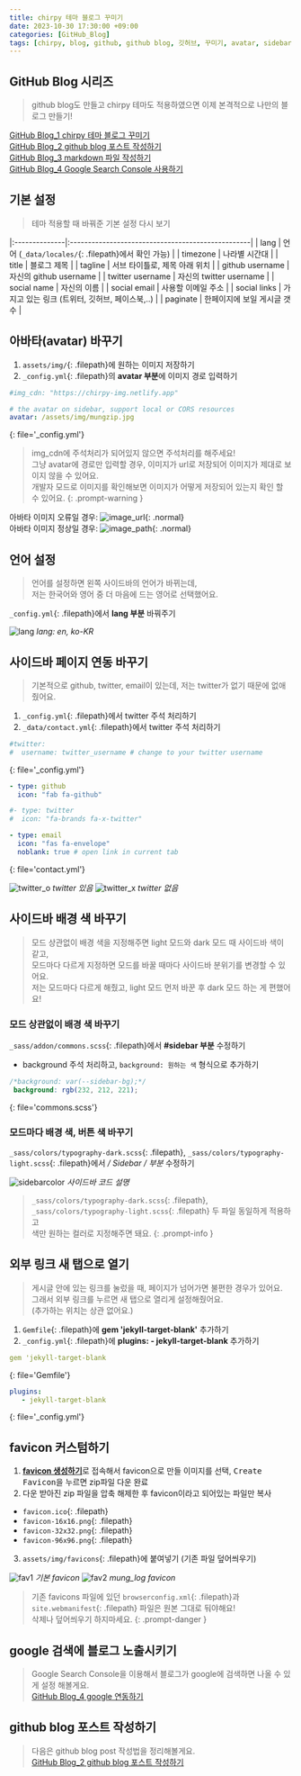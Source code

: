 ```yaml
---
title: chirpy 테마 블로그 꾸미기
date: 2023-10-30 17:30:00 +09:00
categories: [GitHub_Blog]
tags: [chirpy, blog, github, github blog, 깃허브, 꾸미기, avatar, sidebar, link, favicon, Google Search Console]
---
```


## GitHub Blog 시리즈
> github blog도 만들고 chirpy 테마도 적용하였으면 이제 본격적으로 나만의 블로그 만들기!

[GitHub Blog_1 chirpy 테마 블로그 꾸미기](https://minjung405.github.io/posts/chirpy-%ED%85%8C%EB%A7%88-%EB%B8%94%EB%A1%9C%EA%B7%B8-%EA%BE%B8%EB%AF%B8%EA%B8%B0/)\
[GitHub Blog_2 github blog 포스트 작성하기]()\
[GitHub Blog_3 markdown 파일 작성하기]()\
[GitHub Blog_4 Google Search Console 사용하기]()

## 기본 설정

> 테마 적용할 때 바꿔준 기본 설정 다시 보기

|:--------------|:--------------------------------------------------|
| lang          | 언어 (`_data/locales/`{: .filepath}에서 확인 가능) |
| timezone      | 나라별 시간대                                        |
| title         | 블로그 제목                                         |
| tagline            | 서브 타이틀로, 제목 아래 위치                  |
| github username    | 자신의 github username                          |
| twitter username   | 자신의 twitter username                          |
| social name   | 자신의 이름                                         |
| social email  | 사용할 이메일 주소                                    |
| social links  | 가지고 있는 링크 (트위터, 깃허브, 페이스북,..)            |
| paginate      | 한페이지에 보일 게시글 갯수                          |


## 아바타(avatar) 바꾸기
1. `assets/img/`{: .filepath}에 원하는 이미지 저장하기
2. `_config.yml`{: .filepath}의 **avatar 부분**에 이미지 경로 입력하기

```yml
#img_cdn: "https://chirpy-img.netlify.app"

# the avatar on sidebar, support local or CORS resources
avatar: /assets/img/mungzip.jpg
```
{: file='_config.yml'}

> img_cdn에 주석처리가 되어있지 않으면 주석처리를 해주세요!\
  그냥 avatar에 경로만 입력할 경우, 이미지가 url로 저장되어 이미지가 제대로 보이지 않을 수 있어요.\
  개발자 모드로 이미지를 확인해보면 이미지가 어떻게 저장되어 있는지 확인 할 수 있어요.
{: .prompt-warning }

아바타 이미지 오류일 경우: 
![image_url](/assets/img/2023.10.30/image_url.png){: .normal}\
아바타 이미지 정상일 경우:
![image_path](/assets/img/2023.10.30/image_path.jpg){: .normal}

## 언어 설정

> 언어를 설정하면 왼쪽 사이드바의 언어가 바뀌는데,\
  저는 한국어와 영어 중 더 마음에 드는 영어로 선택했어요.

`_config.yml`{: .filepath}에서 **lang 부분** 바꿔주기

![lang](/assets/img/2023.10.30/lang.png)
_lang: en, ko-KR_

## 사이드바 페이지 연동 바꾸기
> 기본적으로 github, twitter, email이 있는데, 저는 twitter가 없기 때문에 없애줬어요.

1. `_config.yml`{: .filepath}에서 twitter 주석 처리하기
2. `_data/contact.yml`{: .filepath}에서 twitter 주석 처리하기

```yml
#twitter:
#  username: twitter_username # change to your twitter username
```
{: file='_config.yml'}

```yml
- type: github
  icon: "fab fa-github"

#- type: twitter
#  icon: "fa-brands fa-x-twitter"

- type: email
  icon: "fas fa-envelope"
  noblank: true # open link in current tab
```
{: file='contact.yml'}

![twitter_o](/assets/img/2023.10.30/twitter_o.png)
_twitter 있음_
![twitter_x](/assets/img/2023.10.30/twitter_x.png)
_twitter 없음_

## 사이드바 배경 색 바꾸기
> 모드 상관없이 배경 색을 지정해주면 light 모드와 dark 모드 때 사이드바 색이 같고,\
  모드마다 다르게 지정하면 모드를 바꿀 때마다 사이드바 분위기를 변경할 수 있어요.\
  저는 모드마다 다르게 해줬고, light 모드 먼저 바꾼 후 dark 모드 하는 게 편했어요!

### 모드 상관없이 배경 색 바꾸기
`_sass/addon/commons.scss`{: .filepath}에서 **#sidebar 부분** 수정하기
- background 주석 처리하고, `background: 원하는 색` 형식으로 추가하기

```scss
/*background: var(--sidebar-bg);*/
 background: rgb(232, 212, 221);
```
{: file='commons.scss'}

### 모드마다 배경 색, 버튼 색 바꾸기
`_sass/colors/typography-dark.scss`{: .filepath}, `_sass/colors/typography-light.scss`{: .filepath}에서 **/* Sidebar */ 부분** 수정하기

![sidebarcolor](/assets/img/2023.10.30/sidebarcolor.png)
_사이드바 코드 설명_

> `_sass/colors/typography-dark.scss`{: .filepath}, `_sass/colors/typography-light.scss`{: .filepath} 두 파일 동일하게 적용하고\
 색만 원하는 컬러로 지정해주면 돼요.
{: .prompt-info }


## 외부 링크 새 탭으로 열기
> 게시글 안에 있는 링크를 눌렀을 때, 페이지가 넘어가면 불편한 경우가 있어요.\
  그래서 외부 링크를 누르면 새 탭으로 열리게 설정해줬어요.\
  (추가하는 위치는 상관 없어요.)

1. `Gemfile`{: .filepath}에 **gem 'jekyll-target-blank'** 추가하기
2. `_config.yml`{: .filepath}에 **plugins: - jekyll-target-blank** 추가하기

```yml
gem 'jekyll-target-blank
```
{: file='Gemfile'}

```yml
plugins:
   - jekyll-target-blank
```
{: file='_config.yml'}

## favicon 커스텀하기
1. [**favicon 생성하기**](https://www.favicon-generator.org/)로 접속해서 favicon으로 만들 이미지를 선택, <kbd>Create Favicon</kbd>을 누르면 zip파일 다운 완료
2. 다운 받아진 zip 파일을 압축 해제한 후 favicon이라고 되어있는 파일만 복사
- `favicon.ico`{: .filepath}
- `favicon-16x16.png`{: .filepath}
- `favicon-32x32.png`{: .filepath}
- `favicon-96x96.png`{: .filepath}
3. `assets/img/favicons`{: .filepath}에 붙여넣기 (기존 파일 덮어씌우기)

![fav1](/assets/img/2023.10.30/fav1.png)
_기본 favicon_
![fav2](/assets/img/2023.10.30/fav2.png)
_mung_log favicon_

> 기존 favicons 파일에 있던 `browserconfig.xml`{: .filepath}과 `site.webmanifest`{: .filepath} 파일은 원본 그대로 둬야해요!\
삭제나 덮어씌우기 하지마세요.
{: .prompt-danger }

## google 검색에 블로그 노출시키기

> Google Search Console을 이용해서 블로그가 google에 검색하면 나올 수 있게 설정 해볼게요.\
[GitHub Blog_4 google 연동하기]()

## github blog 포스트 작성하기

> 다음은 github blog post 작성법을 정리해볼게요.\
[GitHub Blog_2 github blog 포스트 작성하기]()